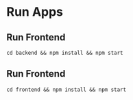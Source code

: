 # Run Apps

## Run Frontend

`cd backend && npm install && npm start`

## Run Frontend

`cd frontend && npm install && npm start`
